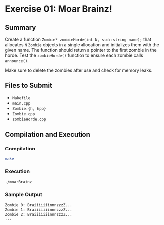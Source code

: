 # Exercise 01: Moar Brainz!

## Summary
Create a function `Zombie* zombieHorde(int N, std::string name);` that allocates `N` `Zombie` objects in a single allocation and initializes them with the given name. The function should return a pointer to the first zombie in the horde. Test the `zombieHorde()` function to ensure each zombie calls `announce()`.

Make sure to delete the zombies after use and check for memory leaks.

## Files to Submit
- `Makefile`
- `main.cpp`
- `Zombie.{h, hpp}`
- `Zombie.cpp`
- `zombieHorde.cpp`

## Compilation and Execution

### Compilation
```bash
make
```

### Execution
```bash
./moarBrainz
```

### Sample Output
```bash
Zombie 0: BraiiiiiiinnnzzzZ...
Zombie 1: BraiiiiiiinnnzzzZ...
Zombie 2: BraiiiiiiinnnzzzZ...
...
```
